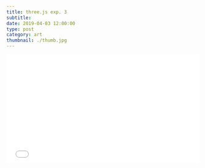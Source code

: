 ```yaml
---
title: three.js exp. 3
subtitle:
date: 2019-04-03 12:00:00
type: post
category: art
thumbnail: ./thumb.jpg
---
```


<style type="text/css">
.resp-container {
  position: relative;
  overflow: hidden;
  padding-top: 56.25%;
  margin-bottom: 20px;
}
.resp-iframe {
    position: absolute;
    top: 0;
    left: 0;
    width: 100%;
    height: 100%;
    border: 0;
}
</style>

<div class="resp-container">
  <iframe id="three-3"
      class="resp-iframe"
      title="three-3"
      src="/three-3/index.html"
      scrolling="no">
  </iframe>
</div>
